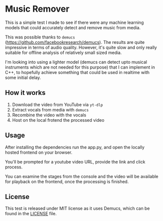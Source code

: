 # Music Remover

This is a simple test I made to see if there were any machine learning models that could accurately detect and remove music from media.

This was possible thanks to `demucs` (https://github.com/facebookresearch/demucs). The results are quite impressive in terms of audio quality. However, it's quite slow and only really suitable for offline analysis of relatively small sized media. 

I'm looking into using a lighter model (demucs can detect upto musical instruments which are not needed for this purpose) that I can implement in C++, to hopefully achieve something that could be used in realtime with some initial delay. 

## How it works

1) Download the video from YouTube via `yt-dlp`
2) Extract vocals from media with `demucs`
3) Recombine the video with the vocals
4) Host on the local frotend the processed video

## Usage

After installing the dependencies run the app.py, and open the locally hosted frontend on your browser. 

You'll be prompted for a youtube video URL, provide the link and click process.

You can examine the stages from the console and the video will be available for playback on the frontend, once the processing is finished.

## License

This test is released under MIT license as it uses Demucs, which can be found in the [LICENSE](LICENSE) file.

